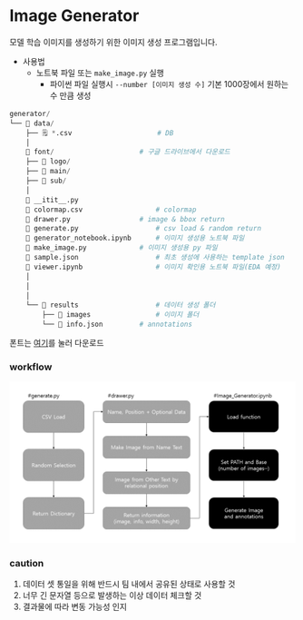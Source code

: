 # Image Generator

모델 학습 이미지를 생성하기 위한 이미지 생성 프로그램입니다.

- 사용법
  - 노트북 파일 또는 `make_image.py` 실행
    - 파이썬 파일 실행시 `--number [이미지 생성 수]` 기본 1000장에서 원하는 수 만큼 생성



```python
generator/
└── 📂 data/
    ├── 🗒️ *.csv					 # DB
    │
    📂 font/						# 구글 드라이브에서 다운로드
    ├── 📂 logo/
    ├── 📂 main/
    ├── 📂 sub/
    │
	📄 __itit__.py
    📄 colormap.csv			    	# colormap
    📄 drawer.py					# image & bbox return
    📄 generate.py					# csv load & random return
    📄 generator_notebook.ipynb		# 이미지 생성용 노트북 파일
    📄 make_image.py				# 이미지 생성용 py 파일
    📄 sample.json					# 최초 생성에 사용하는 template json
    📄 viewer.ipynb					# 이미지 확인용 노트북 파일(EDA 예정)
    │
    │
    │
    └── 📂 results					# 데이터 생성 폴더
    	├── 📂 images				# 이미지 폴더
    	└── 📄 info.json			# annotations
```

폰트는 [여기](https://drive.google.com/file/d/1DG2EJLKO-e9_tXyqEhh0aRguG21YKaBH/view?usp=sharing)를 눌러 다운로드

### workflow

![workflow](./workflow.png)

### caution

1. 데이터 셋 통일을 위해 반드시 팀 내에서 공유된 상태로 사용할 것
2. 너무 긴 문자열 등으로 발생하는 이상 데이터 체크할 것
3. 결과물에 따라 변동 가능성 인지